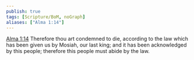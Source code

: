 ```yaml
---
publish: true
tags: [Scripture/BoM, noGraph]
aliases: ["Alma 1:14"]
---
```

[Alma 1:14](https://churchofjesuschrist.org/study/scriptures/bofm/alma/1?lang=eng&id=p14#p14) Therefore thou art condemned to die, according to the law which has been given us by Mosiah, our last king; and it has been acknowledged by this people; therefore this people must abide by the law.
